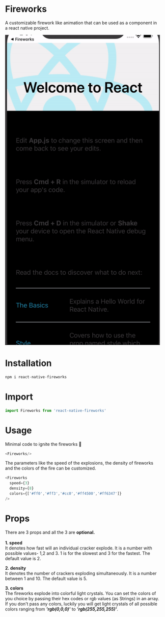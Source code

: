 # Fireworks

A customizable firework like animation that can be used as a component in a react native project.

![Demo GIF of fireworks being rendered](./fireworks.gif)

# Installation

```javascript
npm i react-native-fireworks
```

# Import


```javascript
import Fireworks from 'react-native-fireworks'
```

# Usage

Minimal code to ignite the fireworks 🎇

```javascript
<Fireworks/>
```

The parameters like the speed of the explosions, the density of fireworks and the colors of the fire can be customized.

```javascript
<Fireworks
  speed={3}
  density={8}
  colors={['#ff0','#ff3','#cc0','#ff4500','#ff6347']}
/>
```

# Props
There are 3 props and all the 3 are <b>optional.</b><br/><br/>
<b>1.  speed</b><br/>
It denotes how fast will an individual cracker explode.
It is a number with possible values- 1,2 and 3. 1 is for the slowest and 3 for the fastest. The default value is 2.

<b>2.  density</b><br/>
It denotes the number of crackers exploding simultaneously.
It is a number between 1 and 10. The default value is 5.

<b>3.  colors</b><br/>
The fireworks explode into colorful light crystals. You can set the colors of you choice by passing their hex codes or rgb values (as Strings) in an array.
If you don't pass any colors, luckily you will get light crystals of all possible colors ranging from <b><i>'rgb(0,0,0)'</i></b> to  <b><i>'rgb(255,255,255)'</i></b>.
